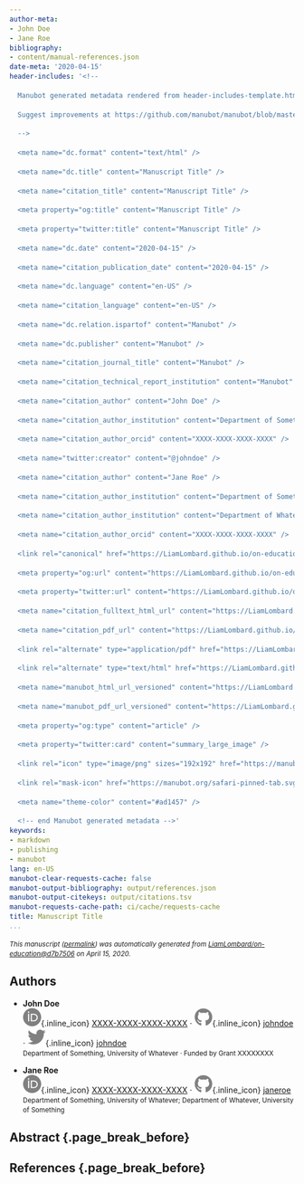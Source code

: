 ```yaml
---
author-meta:
- John Doe
- Jane Roe
bibliography:
- content/manual-references.json
date-meta: '2020-04-15'
header-includes: '<!--

  Manubot generated metadata rendered from header-includes-template.html.

  Suggest improvements at https://github.com/manubot/manubot/blob/master/manubot/process/header-includes-template.html

  -->

  <meta name="dc.format" content="text/html" />

  <meta name="dc.title" content="Manuscript Title" />

  <meta name="citation_title" content="Manuscript Title" />

  <meta property="og:title" content="Manuscript Title" />

  <meta property="twitter:title" content="Manuscript Title" />

  <meta name="dc.date" content="2020-04-15" />

  <meta name="citation_publication_date" content="2020-04-15" />

  <meta name="dc.language" content="en-US" />

  <meta name="citation_language" content="en-US" />

  <meta name="dc.relation.ispartof" content="Manubot" />

  <meta name="dc.publisher" content="Manubot" />

  <meta name="citation_journal_title" content="Manubot" />

  <meta name="citation_technical_report_institution" content="Manubot" />

  <meta name="citation_author" content="John Doe" />

  <meta name="citation_author_institution" content="Department of Something, University of Whatever" />

  <meta name="citation_author_orcid" content="XXXX-XXXX-XXXX-XXXX" />

  <meta name="twitter:creator" content="@johndoe" />

  <meta name="citation_author" content="Jane Roe" />

  <meta name="citation_author_institution" content="Department of Something, University of Whatever" />

  <meta name="citation_author_institution" content="Department of Whatever, University of Something" />

  <meta name="citation_author_orcid" content="XXXX-XXXX-XXXX-XXXX" />

  <link rel="canonical" href="https://LiamLombard.github.io/on-education/" />

  <meta property="og:url" content="https://LiamLombard.github.io/on-education/" />

  <meta property="twitter:url" content="https://LiamLombard.github.io/on-education/" />

  <meta name="citation_fulltext_html_url" content="https://LiamLombard.github.io/on-education/" />

  <meta name="citation_pdf_url" content="https://LiamLombard.github.io/on-education/manuscript.pdf" />

  <link rel="alternate" type="application/pdf" href="https://LiamLombard.github.io/on-education/manuscript.pdf" />

  <link rel="alternate" type="text/html" href="https://LiamLombard.github.io/on-education/v/d7b7506fd796ea2929a03e090ebbd605cf62d0f7/" />

  <meta name="manubot_html_url_versioned" content="https://LiamLombard.github.io/on-education/v/d7b7506fd796ea2929a03e090ebbd605cf62d0f7/" />

  <meta name="manubot_pdf_url_versioned" content="https://LiamLombard.github.io/on-education/v/d7b7506fd796ea2929a03e090ebbd605cf62d0f7/manuscript.pdf" />

  <meta property="og:type" content="article" />

  <meta property="twitter:card" content="summary_large_image" />

  <link rel="icon" type="image/png" sizes="192x192" href="https://manubot.org/favicon-192x192.png" />

  <link rel="mask-icon" href="https://manubot.org/safari-pinned-tab.svg" color="#ad1457" />

  <meta name="theme-color" content="#ad1457" />

  <!-- end Manubot generated metadata -->'
keywords:
- markdown
- publishing
- manubot
lang: en-US
manubot-clear-requests-cache: false
manubot-output-bibliography: output/references.json
manubot-output-citekeys: output/citations.tsv
manubot-requests-cache-path: ci/cache/requests-cache
title: Manuscript Title
...
```







<small><em>
This manuscript
([permalink](https://LiamLombard.github.io/on-education/v/d7b7506fd796ea2929a03e090ebbd605cf62d0f7/))
was automatically generated
from [LiamLombard/on-education@d7b7506](https://github.com/LiamLombard/on-education/tree/d7b7506fd796ea2929a03e090ebbd605cf62d0f7)
on April 15, 2020.
</em></small>

## Authors



+ **John Doe**<br>
    ![ORCID icon](images/orcid.svg){.inline_icon}
    [XXXX-XXXX-XXXX-XXXX](https://orcid.org/XXXX-XXXX-XXXX-XXXX)
    · ![GitHub icon](images/github.svg){.inline_icon}
    [johndoe](https://github.com/johndoe)
    · ![Twitter icon](images/twitter.svg){.inline_icon}
    [johndoe](https://twitter.com/johndoe)<br>
  <small>
     Department of Something, University of Whatever
     · Funded by Grant XXXXXXXX
  </small>

+ **Jane Roe**<br>
    ![ORCID icon](images/orcid.svg){.inline_icon}
    [XXXX-XXXX-XXXX-XXXX](https://orcid.org/XXXX-XXXX-XXXX-XXXX)
    · ![GitHub icon](images/github.svg){.inline_icon}
    [janeroe](https://github.com/janeroe)<br>
  <small>
     Department of Something, University of Whatever; Department of Whatever, University of Something
  </small>



## Abstract {.page_break_before}




## References {.page_break_before}

<!-- Explicitly insert bibliography here -->
<div id="refs"></div>
